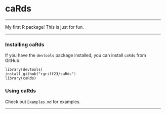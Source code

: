 # caRds

___

My first R package! This is just for fun. 

___

### Installing caRds

If you have the `devtools` package installed, you can install `caRds` from GitHub:

```
library(devtools)
install_github("rgriff23/caRds")
library(caRds)
```

### Using caRds

Check out `Examples.md` for examples.

___
